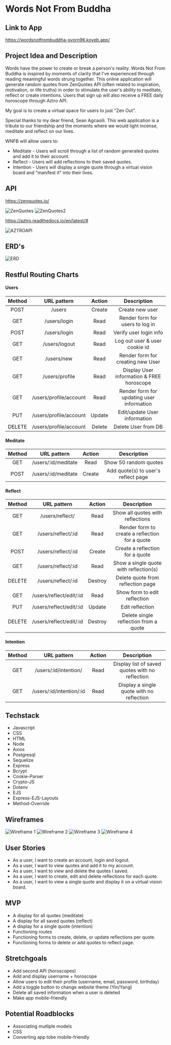 # Words Not From Buddha

## Link to App

https://wordsnotfrombuddha-syorn96.koyeb.app/

## Project Idea and Description

Words have the power to create or break a person's reality. 
Words Not From Buddha is inspired by moments of clarity that I've experienced through reading meaningful words strung together. This online application will generate random quotes from ZenQuotes API (often related to inspiration, motivation, or life truths) in order to stimulate the user's ability to meditate, reflect or create intentions. Users that sign up will also receive a FREE daily horoscope through Aztro API.

My goal is to create a virtual space for users to just "Zen Out".

Special thanks to my dear friend, Sean Agcaoili.
This web application is a tribute to our friendship and the moments where we would light incense, meditate and reflect on our lives.

WNFB will allow users to:
* Meditate - Users will scroll through a list of random generated quotes and add it to their account.
* Reflect - Users will add reflections to their saved quotes.
* Intention - Users will display a single quote through a virtual vision board and "manifest it" into their lives.

## API

https://zenquotes.io/

![ZenQuotes](./public/media/APIProof2.png)
![ZenQuotes2](./public/media/Apiproof.png)

https://aztro.readthedocs.io/en/latest/#

![AZTROAPI](./public/media/AZTRORESTAPI.png)

## ERD's
![ERD](./public/media/ERD.png)


## Restful Routing Charts

#### Users

| Method | URL pattern | Action | Description |
|:------:|:-----------:|:------:|:-----------:|
| POST   | /users | Create | Create new user |
| GET    | /users/login | Read | Render form for users to log in|
| POST   | /users/login | Read | Verify user login info |
| GET    | /users/logout | Read | Log out user & user cookie id |
| GET    | /users/new | Read | Render form for creating new User |
| GET    | /users/profile | Read | Display User information & FREE horoscope |
| GET    | /users/profile/account | Read | Render form for updating user information |
| PUT    | /users/profile/account | Update | Edit/update User information |
| DELETE | /users/profile/account | Delete | Delete User from DB |

#### Meditate
| Method | URL pattern | Action | Description |
|:------:|:------:|:------:|:-----------:|
| GET    | /users/:id/meditate | Read | Show 50 random quotes |
| POST   | /users/:id/meditate | Create | Add quote(s) to user's reflect page |

#### Reflect
| Method | URL pattern | Action | Description |
|:------:|:-----------:|:------:|:-----------:|
| GET    | /users/reflect/ | Read | Show all quotes with reflections |
| GET    | /users/reflect/:id | Read | Render form to create a reflection for a quote |
| POST   | /users/reflect/:id | Create | Create a reflection for a quote |
| GET    | /users/reflect/:id | Read | Show a single quote with reflection(s) |
| DELETE | /users/reflect/:id | Destroy | Delete quote from reflection page |
| GET    | /users/reflect/edit/:id | Read | Show form to edit reflection |
| PUT    | /users/reflect/edit/:id | Update | Edit reflection |
| DELETE | /users/reflect/edit/:id | Destroy | Delete single reflection from a quote |

#### Intention
| Method | URL pattern | Action | Description |
|:------:|:-----------:|:------:|:-----------:|
| GET    | /users/:id/intention/ | Read | Display list of saved quotes with no reflection
| GET    | /users/:id/intention/:id | Read | Display a single quote with no reflection|

## Techstack

* Javascript
* CSS
* HTML
* Node
* Axios
* Postgresql
* Sequelize
* Express
* Bcrypt
* Cookie-Parser
* Crypto-JS
* Dotenv
* EJS
* Express-EJS-Layouts
* Method-Override


## Wireframes
![Wireframe 1](./public/media/Wireframe1.png)
![Wireframe 2](./public/media/Wireframe2.png)
![Wireframe 3](./public/media/Wireframe3.png)
![Wireframe 4](./public/media/Wireframe4.png)

## User Stories

* As a user, I want to create an account, login and logout.
* As a user, I want to view quotes and add it to my account.
* As a user, I want to view and delete the quotes I saved.
* As a user, I want to create, edit and delete reflections for each quote.
* As a user, I want to view a single quote and display it on a virtual vision board.

## MVP
* A display for all quotes (meditate)
* A display for all saved quotes (reflect)
* A display for a single quote (intention)
* Functioning routes
* Functioning forms to create, delete, or update reflections per quote.
* Functioning forms to delete or add quotes to reflect page.

## Stretchgoals
* Add second API (horoscopes)
* Add and display username + horoscope
* Allow users to edit their profile (username, email, password, birthday)
* Add a toggle button to change website theme (Yin/Yang)
* Delete all saved information when a user is deleted
* Make app mobile-friendly

## Potential Roadblocks
* Associating mutliple models
* CSS
* Converting app tobe mobile-friendly
